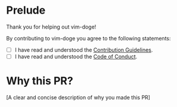 # Prelude

Thank you for helping out vim-doge!

<!--
Replace [ ] with [x] with those you agree with.
-->

By contributing to vim-doge you agree to the following statements:

- [ ] I have read and understood the [Contribution Guidelines](https://github.com/kkoomen/vim-doge/blob/master/CONTRIBUTING.md).
- [ ] I have read and understood the [Code of Conduct](https://github.com/kkoomen/vim-doge/blob/master/CODE_OF_CONDUCT.md).

# Why this PR?

[A clear and concise description of why you made this PR]
